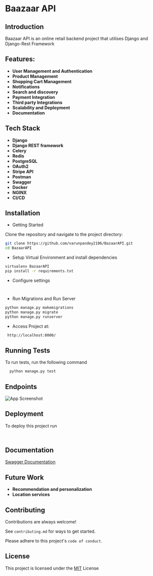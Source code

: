 
# Baazaar API


## Introduction

Baazaar API is an online retail backend project  that utilises Django and Django-Rest Framework

## Features:

- **User Management and Authentication**
- **Product Management**
- **Shopping Cart Management**
- **Notifications**
- **Search and discovery**
- **Payment Integration**
- **Third party Integrations**
- **Scalability and Deployment**
- **Documentation**

## Tech Stack

- **Django**
- **Django REST framework**
- **Celery** 
- **Redis** 
- **PostgreSQL** 
- **OAuth2**
- **Stripe API**
- **Postman**
- **Swagger**
- **Docker**
- **NGINX**
- **CI/CD**


## Installation

- Getting Started

Clone the repository and navigate to the project directory:
```bash
git clone https://github.com/varunpandey2106/BazaarAPI.git
cd BazaarAPI
```

- Setup Virtual Environment and install dependencies 
```bash
virtualenv BazaarAPI
pip install -r requirements.txt
```
- Configure settings
```bash



```
- Run Migrations and Run Server
```bash
python manage.py makemigrations
python manage.py migrate
python manage.py runserver
```

- Access Project at: 
```bash
 http://localhost:8000/
```





## Running Tests

To run tests, run the following command

```bash
  python manage.py test
```


## Endpoints

![App Screenshot](https://via.placeholder.com/468x300?text=App+Screenshot+Here)




## Deployment

To deploy this project run

```bash
  
```

## Documentation

[Swagger Documentation](https://linktodocumentation)

## Future Work

- **Recommendation and personalization**
- **Location services**

## Contributing

Contributions are always welcome!

See `contributing.md` for ways to get started.

Please adhere to this project's `code of conduct`.


## License

This project is licensed under the [MIT](https://choosealicense.com/licenses/mit/) License
